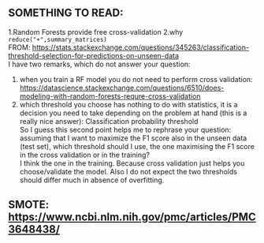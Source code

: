 
## SOMETHING TO READ: 
1.Random Forests provide free cross-validation 2.why `reduce("+",summary_matrices)` <br>
FROM: https://stats.stackexchange.com/questions/345263/classification-threshold-selection-for-predictions-on-unseen-data<br>
I have two remarks, which do not answer your question:<br>
1. when you train a RF model you do not need to perform cross validation: https://datascience.stackexchange.com/questions/6510/does-modeling-with-random-forests-requre-cross-validation <br>
2. which threshold you choose has nothing to do with statistics, it is a decision you need to take depending on the problem at hand (this is a really nice answer): Classification probability threshold<br>
So I guess this second point helps me to rephrase your question: assuming that I want to maximize the F1 score also in the unseen data (test set), which threshold should I use, the one maximising the F1 score in the cross validation or in the training?<br>
I think the one in the training. Because cross validation just helps you choose/validate the model. Also I do not expect the two thresholds should differ much in absence of overfitting. <br>

## SMOTE:  https://www.ncbi.nlm.nih.gov/pmc/articles/PMC3648438/

